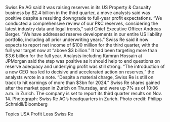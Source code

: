 Swiss Re AG said it was raising reserves in its US Property & Casualty business by $2.4 billion in the third quarter, a move analysts said was positive despite a resulting downgrade to full-year profit expectations.
“We conducted a comprehensive review of our P&C reserves, considering the latest industry data and legal trends,” said Chief Executive Officer Andreas Berger. “We have addressed reserve developments in our entire US liability portfolio, including all prior underwriting years.”
Swiss Re said it now expects to report net income of $100 million for the third quarter, with the full year target now at “above $3 billion.” It had been targeting more than $3.6 billion for the full year.
Analysts including Kamran Hossain at JPMorgan said the step was positive as it should help to end questions on reserve adequacy and underlying profit was still strong.
“The introduction of a new CEO has led to decisive and accelerated action on reserves,” the analysts wrote in a note. “Despite a material charge, Swiss Re is still on track to hit earnings of more than $3bn for 2024.”
Swiss Re shares gained after the market open in Zurich on Thursday, and were up 7% as of 10:06 a.m. in Zurich.
The company is set to report its third quarter results on Nov. 14.
Photograph: Swiss Re AG’s headquarters in Zurich. Photo credit: Philipp Schmidli/Bloomberg

Topics
USA
Profit Loss
Swiss Re

